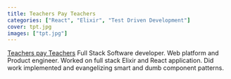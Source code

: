 ```yaml
---
title: Teachers Pay Teachers
categories: ["React", "Elixir", "Test Driven Development"]
cover: tpt.jpg
images: ["tpt.jpg"]
---
```


[Teachers pay Teachers](https://www.teacherspayteachers.com/) Full Stack Software developer.  Web platform and Product engineer.  Worked on full stack Elixir and React application.  Did work implemented and evangelizing smart and dumb component patterns.